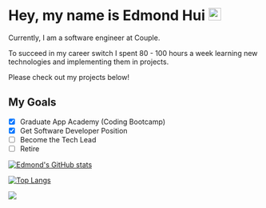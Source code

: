 # Hey, my name is Edmond Hui <img src="https://media.giphy.com/media/hvRJCLFzcasrR4ia7z/giphy.gif" width="25px"> 
Currently, I am a software engineer at Couple. 

To succeed in my career switch I spent 80 - 100 hours a week learning new technologies and implementing them in projects. 

Please check out my projects below!

## My Goals
- [x] Graduate App Academy (Coding Bootcamp)
- [x] Get Software Developer Position
- [ ] Become the Tech Lead
- [ ] Retire

[![Edmond's GitHub stats](https://github-readme-stats.vercel.app/api?username=edmondthui)](https://edmondhui.com)

[![Top Langs](https://github-readme-stats.vercel.app/api/top-langs/?username=edmondthui&layout=compact)](https://edmondhui.com)

![](https://komarev.com/ghpvc/?username=edmondthui)
